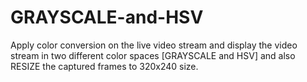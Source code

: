 # GRAYSCALE-and-HSV
Apply color conversion on the live video stream and display the video stream in two different color spaces [GRAYSCALE and HSV] and also RESIZE the captured frames to 320x240 size.
